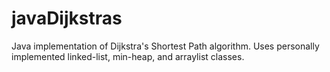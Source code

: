 # javaDijkstras
Java implementation of Dijkstra's Shortest Path algorithm. Uses personally implemented linked-list, min-heap, and arraylist classes.
